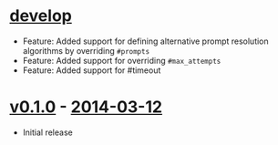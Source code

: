 # [develop](https://github.com/adhearsion/adhearsion-ivr)
  * Feature: Added support for defining alternative prompt resolution algorithms by overriding `#prompts`
  * Feature: Added support for overriding `#max_attempts`
  * Feature: Added support for #timeout

# [v0.1.0](https://github.com/adhearsion/adhearsion-ivr/compare/2c7ff73f5d6471be23e291c7d6c7b61d0128e09a...0.1.0) - [2014-03-12](https://rubygems.org/gems/adhearsion-ivr/versions/0.1.0)
  * Initial release
